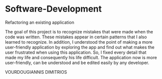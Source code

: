 # Software-Development
Refactoring an existing application

The goal of this project is to recognize mistakes that were made when the code was written.
These mistakes appear in certain patterns that I also learned to recognize.
In addition, I understood the point of making a more user-friendly application by exploring the app
and find out what makes the user frustrated when using this application.
So, I fixed every detail that made my life and consequently his life difficult.
The application now is more user-friendly, can be understood and be edited easily by any developer.

VOURDOUGIANNIS DIMITRIOS
